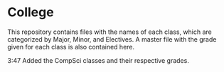 # College

This repository contains files with the names of each class,
which are categorized by Major, Minor, and Electives. A master
file with the grade given for each class is also contained here.

3:47	Added the CompSci classes and their respective grades.